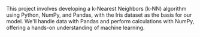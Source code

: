 This project involves developing a k-Nearest Neighbors (k-NN) algorithm using Python, NumPy, and Pandas, with the Iris dataset as the basis for our model. We'll handle data with Pandas and perform calculations with NumPy, offering a hands-on understanding of machine learning.
